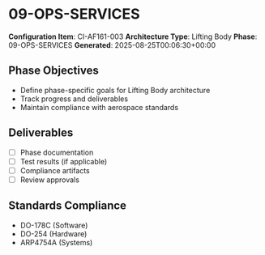 # 09-OPS-SERVICES

**Configuration Item**: CI-AF161-003
**Architecture Type**: Lifting Body
**Phase**: 09-OPS-SERVICES
**Generated**: 2025-08-25T00:06:30+00:00

## Phase Objectives
- Define phase-specific goals for Lifting Body architecture
- Track progress and deliverables
- Maintain compliance with aerospace standards

## Deliverables
- [ ] Phase documentation
- [ ] Test results (if applicable)
- [ ] Compliance artifacts
- [ ] Review approvals

## Standards Compliance
- DO-178C (Software)
- DO-254 (Hardware)
- ARP4754A (Systems)
